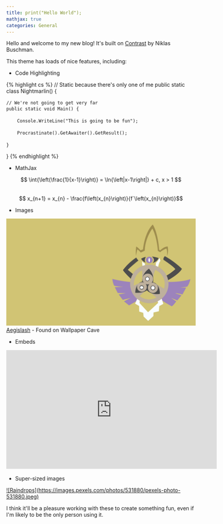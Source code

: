 ```yaml
---
title: print("Hello World");
mathjax: true
categories: General
---
```


Hello and welcome to my new blog!
It's built on [Contrast](https://niklasbuschmann.github.io/contrast) by Niklas Buschman.

This theme has loads of nice features, including:

* Code Highlighting

{% highlight cs %} 
// Static because there's only one of me
public static class Nightmarlin() {
    
    // We're not going to get very far
    public static void Main() {
    
        Console.WriteLine("This is going to be fun");
        
        Procrastinate().GetAwaiter().GetResult();
        
    }
    
}
{% endhighlight %}

* MathJax

$$ \int{\left(\frac{1}{x-1}\right)} = \ln{\left|x-1\right|} + c, x > 1 $$  
$$ x_{n+1} = x_{n} - \frac{f\left(x_{n}\right)}{f`\left(x_{n}\right)}$$

* Images

![Image1](/assets/images/aegislash_shield.png)
[Aegislash](https://wallpapercave.com/aegislash-wallpapers) - Found on Wallpaper Cave

* Embeds

<div class="embed">
<iframe width="560" height="315" src="https://www.youtube.com/embed/kYJx5xt2cB0" frameborder="0" allow="accelerometer;
autoplay; encrypted-media; gyroscope; picture-in-picture" allowfullscreen></iframe>
</div>

* Super-sized images

<a class="large" href="/assets/images/raindrops.jpeg">
![Raindrops](https://images.pexels.com/photos/531880/pexels-photo-531880.jpeg)
</a>

I think it'll be a pleasure working with these to create something fun, even if I'm likely to be the only person using
it.